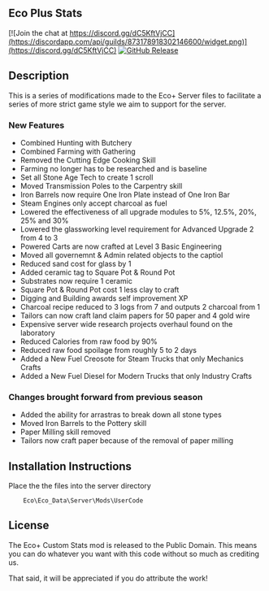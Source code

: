 Eco Plus Stats 
-----------------

[![Join the chat at https://discord.gg/dC5KftVjCC](https://discordapp.com/api/guilds/873178918302146600/widget.png)](https://discord.gg/dC5KftVjCC)
[![GitHub Release](https://img.shields.io/github/v/release/D-Kalkan/Custom-Stats-Eco.svg)](https://github.com/D-Kalkan/Custom-Stats-Eco/releases)

## Description ##

This is a series of modifications made to the Eco+ Server files to facilitate a series of more strict game style we aim to support for the server.

### New Features ###

* Combined Hunting with Butchery
* Combined Farming with Gathering
* Removed the Cutting Edge Cooking Skill
* Farming no longer has to be researched and is baseline
* Set all Stone Age Tech to create 1 scroll
* Moved Transmission Poles to the Carpentry skill
* Iron Barrels now require One Iron Plate instead of One Iron Bar
* Steam Engines only accept charcoal as fuel
* Lowered the effectiveness of all upgrade modules to 5%, 12.5%, 20%, 25% and 30%
* Lowered the glassworking level requirement for Advanced Upgrade 2 from 4 to 3
* Powered Carts are now crafted at Level 3 Basic Engineering
* Moved all governemnt & Admin related objects to the captiol
* Reduced sand cost for glass by 1
* Added ceramic tag to Square Pot & Round Pot
* Substrates now require 1 ceramic
* Square Pot & Round Pot cost 1 less clay to craft
* Digging and Building awards self improvement XP
* Charcoal recipe reduced to 3 logs from 7 and outputs 2 charcoal from 1
* Tailors can now craft land claim papers for 50 paper and 4 gold wire
* Expensive server wide research projects overhaul found on the laboratory 
* Reduced Calories from raw food by 90%
* Reduced raw food spoilage from roughly 5 to 2 days 
* Added a New Fuel Creosote for Steam Trucks that only Mechanics Crafts
* Added a New Fuel Diesel for Modern Trucks that only Industry Crafts


### Changes brought forward from previous season ###
* Added the ability for arrastras to break down all stone types
* Moved Iron Barrels to the Pottery skill
* Paper Milling skill removed
* Tailors now craft paper because of the removal of paper milling 

## Installation Instructions ##

Place the the files into the server directory 

		Eco\Eco_Data\Server\Mods\UserCode

## License ##

The Eco+ Custom Stats mod is released to the Public Domain. This means you can do whatever you want with this code without so much as crediting us.

That said, it will be appreciated if you do attribute the work!